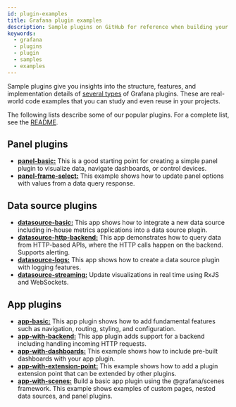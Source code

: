 ```yaml
---
id: plugin-examples
title: Grafana plugin examples
description: Sample plugins on GitHub for reference when building your own plugins.
keywords:
  - grafana
  - plugins
  - plugin
  - samples
  - examples
---
```


Sample plugins give you insights into the structure, features, and implementation details of [several types](../key-concepts/plugin-types-usage) of Grafana plugins. These are real-world code examples that you can study and even reuse in your projects.

The following lists describe some of our popular plugins. For a complete list, see the [README](https://github.com/grafana/grafana-plugin-examples/tree/main#readme).

## Panel plugins

- [**panel-basic:**](https://github.com/grafana/grafana-plugin-examples/tree/main/examples/panel-basic) This is a good starting point for creating a simple panel plugin to visualize data, navigate dashboards, or control devices.
- [**panel-frame-select:**](https://github.com/grafana/grafana-plugin-examples/tree/main/examples/panel-frame-select) This example shows how to update panel options with values from a data query response.

## Data source plugins

- [**datasource-basic:**](https://github.com/grafana/grafana-plugin-examples/tree/main/examples/datasource-basic) This app shows how to integrate a new data source including in-house metrics applications into a data source plugin.
- [**datasource-http-backend:**](https://github.com/grafana/grafana-plugin-examples/tree/main/examples/datasource-http-backend) This app demonstrates how to query data from HTTP-based APIs, where the HTTP calls happen on the backend. Supports alerting.
- [**datasource-logs:**](https://github.com/grafana/grafana-plugin-examples/tree/main/examples/datasource-logs) This app shows how to create a data source plugin with logging features.
- [**datasource-streaming:**](https://github.com/grafana/grafana-plugin-examples/tree/main/examples/datasource-streaming-websocket) Update visualizations in real time using RxJS and WebSockets.

## App plugins

- [**app-basic:**](https://github.com/grafana/grafana-plugin-examples/blob/main/examples/app-basic/) This app plugin shows how to add fundamental features such as navigation, routing, styling, and configuration.
- [**app-with-backend:**](https://github.com/grafana/grafana-plugin-examples/tree/main/examples/app-with-backend) This app plugin adds support for a backend including handling incoming HTTP requests.
- [**app-with-dashboards:**](https://github.com/grafana/grafana-plugin-examples/tree/main/examples/app-with-dashboards) This example shows how to include pre-built dashboards with your app plugin.
- [**app-with-extension-point:**](https://github.com/grafana/grafana-plugin-examples/tree/main/examples/app-with-extension-point) This example shows how to add a plugin extension point that can be extended by other plugins.
- [**app-with-scenes:**](https://github.com/grafana/grafana-plugin-examples/tree/main/examples/app-with-scenes) Build a basic app plugin using the @grafana/scenes framework. This example shows examples of custom pages, nested data sources, and panel plugins.

